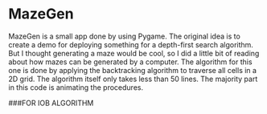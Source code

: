 # MazeGen 
MazeGen is a small app done by using Pygame. The original idea is to create a demo for deploying something for a depth-first search algorithm. But I thought 
generating a maze would be cool, so I did a little bit of reading about how mazes can be generated by a computer. The algorithm for this one is done by applying
the backtracking algorithm to traverse all cells in a 2D grid. The algorithm itself only takes less than 50 lines. The majority part in this code is animating
the procedures.

###FOR IOB ALGORITHM
